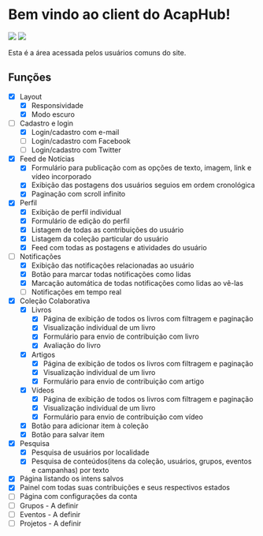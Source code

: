 # Bem vindo ao client do AcapHub!

<div >
  <img src="https://img.shields.io/badge/dynamic/json?color=informational&label=React&query=dependencies.react&url=https%3A%2F%2Fraw.githubusercontent.com%2Fancaphub%2Fancaphub%2Fmaster%2Fclient%2Fpackage.json">

  <img src="https://img.shields.io/badge/dynamic/json?color=43BD15&label=Redux&query=dependencies.redux&url=https%3A%2F%2Fraw.githubusercontent.com%2Fancaphub%2Fancaphub%2Fmaster%2Fclient%2Fpackage.json">
</div >

Esta é a área acessada pelos usuários comuns do site.

## Funções

- [x] Layout
  - [x] Responsividade
  - [x] Modo escuro
- [ ] Cadastro e login
  - [x] Login/cadastro com e-mail
  - [ ] Login/cadastro com Facebook
  - [ ] Login/cadastro com Twitter
- [x] Feed de Notícias
  - [x] Formulário para publicação com as opções de texto, imagem, link e vídeo incorporado
  - [x] Exibição das postagens dos usuários seguios em ordem cronológica
  - [x] Paginação com scroll infinito
- [x] Perfil
  - [x] Exibição de perfil individual
  - [x] Formulário de edição do perfil
  - [x] Listagem de todas as contribuições do usuário
  - [x] Listagem da coleção particular do usuário
  - [x] Feed com todas as postagens e atividades do usuário
- [ ] Notificações
  - [x] Exibição das notificações relacionadas ao usuário
  - [x] Botão para marcar todas notificações como lidas
  - [x] Marcação automática de todas notificações como lidas ao vê-las
  - [ ] Notificações em tempo real
- [x] Coleção Colaborativa
  - [x] Livros
    - [x] Página de exibição de todos os livros com filtragem e paginação
    - [x] Visualização individual de um livro
    - [x] Formulário para envio de contribuição com livro
    - [x] Avaliação do livro
  - [x] Artigos
    - [x] Página de exibição de todos os livros com filtragem e paginação
    - [x] Visualização individual de um livro
    - [x] Formulário para envio de contribuição com artigo
  - [x] Vídeos
    - [x] Página de exibição de todos os livros com filtragem e paginação
    - [x] Visualização individual de um livro
    - [x] Formulário para envio de contribuição com vídeo
  - [x] Botão para adicionar item à coleção
  - [x] Botão para salvar item
- [x] Pesquisa
  - [x] Pesquisa de usuários por localidade
  - [x] Pesquisa de conteúdos(itens da coleção, usuários, grupos, eventos e campanhas) por texto
- [x] Página listando os intens salvos
- [x] Painel com todas suas contribuições e seus respectivos estados
- [ ] Página com configurações da conta
- [ ] Grupos - A definir
- [ ] Eventos - A definir
- [ ] Projetos - A definir
